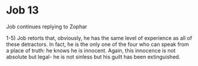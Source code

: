 # Job 13

Job continues replying to Zophar

1-5) Job retorts that, obviously, he has the same level of experience as all of these detractors.
     In fact, he is the only one of the four who can speak from a place of truth: he knows he is innocent.
     Again, this innocence is not absolute but legal- he is not sinless but his guilt has been extinguished.
